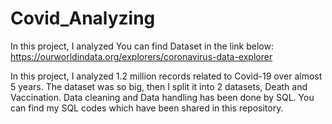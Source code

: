 # Covid_Analyzing

In this project, I analyzed 
You can find Dataset in the link below:
https://ourworldindata.org/explorers/coronavirus-data-explorer 

In this project, I analyzed 1.2 million records related to Covid-19 over almost 5 years.
The dataset was so big, then I split it into 2 datasets, Death and Vaccination.
Data cleaning and Data handling has been done by SQL.
You can find my SQL codes which have been shared in this repository.



